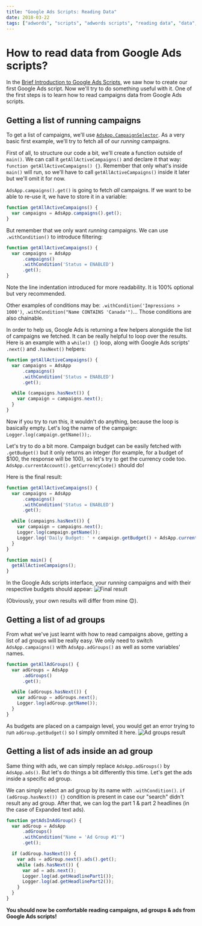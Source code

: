 ```yaml
---
title: "Google Ads Scripts: Reading Data"
date: 2018-03-22
tags: ["adwords", "scripts", "adwords scripts", "reading data", "data", "reading"]
---
```


# How to read data from Google Ads scripts?
In the [Brief Introduction to Google Ads Scripts](/blog/brief-introduction-to-adwords-scripts), we saw how to create our first Google Ads script. Now we'll try to do something useful with it. One of the first steps is to learn how to read campaigns data from Google Ads scripts.

## Getting a list of running campaigns
To get a list of campaigns, we'll use [`AdsApp.CampaignSelector`](https://developers.google.com/adwords/scripts/docs/reference/adwordsapp/adwordsapp_campaignselector). As a very basic first example, we'll try to fetch all of our *running* campaigns.

First of all, to structure our code a bit, we'll create a function outside of `main()`. We can call it `getAllActiveCampaigns()` and declare it that way: `function getAllActiveCampaigns() {}`. Remember that only what's inside `main()` will run, so we'll have to call `getAllActiveCampaigns()` inside it later but we'll omit it for now.

`AdsApp.campaigns().get()` is going to fetch *all* campaigns. If we want to be able to re-use it, we have to store it in a variable:

```javascript
function getAllActiveCampaigns() {
  var campaigns = AdsApp.campaigns().get();
}
```

But remember that we only want *running* campaigns. We can use `.withCondition()` to introduce filtering:

```javascript
function getAllActiveCampaigns() {
  var campaigns = AdsApp
      .campaigns()
      .withCondition('Status = ENABLED')
      .get();
}
```

Note the line indentation introduced for more readability. It is 100% optional but very recommended.

Other examples of conditions may be: `.withCondition('Impressions > 1000')`, `.withCondition("Name CONTAINS 'Canada'")`... Those conditions are also chainable.

In order to help us, Google Ads is returning a few helpers alongside the list of campaigns we fetched. It can be really helpful to loop over the results. Here is an example with a `while() {}` loop, along with Google Ads scripts' `.next()` and `.hasNext()` helpers:
```javascript
function getAllActiveCampaigns() {
  var campaigns = AdsApp
      .campaigns()
      .withCondition('Status = ENABLED')
      .get();

  while (campaigns.hasNext()) {
    var campaign = campaigns.next();
  }
}
```

Now if you try to run this, it wouldn't do anything, because the loop is basically empty. Let's log the name of the campaign: `Logger.log(campaign.getName());`.

Let's try to do a bit more. Campaign budget can be easily fetched with `.getBudget()` but it only returns an integer (for example, for a budget of $100, the response will be 100), so let's try to get the currency code too. `AdsApp.currentAccount().getCurrencyCode()` should do!

Here is the final result:
```javascript
function getAllActiveCampaigns() {
  var campaigns = AdsApp
      .campaigns()
      .withCondition('Status = ENABLED')
      .get();

  while (campaigns.hasNext()) {
    var campaign = campaigns.next();
    Logger.log(campaign.getName());
    Logger.log('Daily Budget: ' + campaign.getBudget() + AdsApp.currentAccount().getCurrencyCode());
  }
}

function main() {
  getAllActiveCampaigns();
}
```

In the Google Ads scripts interface, your *running* campaigns and with their respective budgets should appear:
![Final result](/images/final_result.png)

(Obviously, your own results will differ from mine 😊).

## Getting a list of ad groups
From what we've just learnt with how to read campaigns above, getting a list of ad groups will be really easy. We only need to switch `AdsApp.campaigns()` with `AdsApp.adGroups()` as well as some variables' names.
```javascript
function getAllAdGroups() {
  var adGroups = AdsApp
      .adGroups()
      .get();

  while (adGroups.hasNext()) {
    var adGroup = adGroups.next();
    Logger.log(adGroup.getName());
  }
}
```

As budgets are placed on a campaign level, you would get an error trying to run `adGroup.getBudget()` so I simply ommited it here.
![Ad groups result](/images/ag_result.png)

## Getting a list of ads inside an ad group
Same thing with ads, we can simply replace `AdsApp.adGroups()` by `AdsApp.ads()`. But let's do things a bit differently this time. Let's get the ads inside a specific ad group.

We can simply select an ad group by its name with `.withCondition()`. `if (adGroup.hasNext()) {}` condition is present in case our "search" didn't result any ad group. After that, we can log the part 1 & part 2 headlines (in the case of Expanded text ads).
```javascript
function getAdsInAdGroup() {
  var adGroup = AdsApp
      .adGroups()
      .withCondition("Name = 'Ad Group #1'")
      .get();

  if (adGroup.hasNext()) {
    var ads = adGroup.next().ads().get();
    while (ads.hasNext()) {
      var ad = ads.next();
      Logger.log(ad.getHeadlinePart1());
      Logger.log(ad.getHeadlinePart2());
    }
  }
}
```

__You should now be comfortable reading campaigns, ad groups & ads from Google Ads scripts!__
